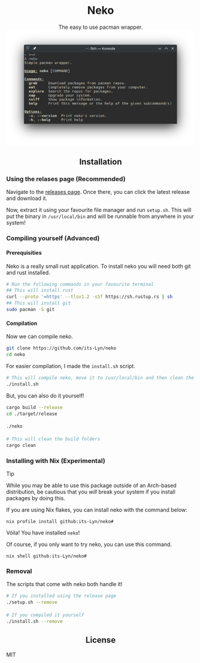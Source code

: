 <h1 align="center">Neko</h1>
<p align="center" markdown="1">
    The easy to use pacman wrapper.
    <img src="./github/showcase.png">
</p>

<h2 align="center">Installation</h2>

### Using the relases page (Recommended)
Navigate to the [releases page](https://github.com/its-Lyn/neko/releases).
Once there, you can click the latest release and download it. <br>

Now, extract it using your favourite file manager and run `setup.sh`. This will put the binary in `/usr/local/bin` and will be runnable from anywhere in your system!

### Compiling yourself (Advanced)
#### Prerequisities
Neko is a really small rust application. To install neko you will need both git and rust installed.
```bash
# Run the following commands in your favourite terminal
## This will install rust 
curl --proto '=https' --tlsv1.2 -sSf https://sh.rustup.rs | sh
## This will install git
sudo pacman -S git
```
#### Compilation
Now we can compile neko.
```bash
git clone https://github.com/its-Lyn/neko
cd neko
```
For easier compilation, I made the `install.sh` script. 
```bash
# This will compile neko, move it to /usr/local/bin and then clean the build folder.
./install.sh
```
But, you can also do it yourself!
```bash
cargo build --release
cd ./target/release

./neko

# This will clean the build folders
cargo clean
```

### Installing with Nix (Experimental)
> [!TIP]
> While you may be able to use this package outside of an Arch-based distribution,
> be cautious that you _will_ break your system if you install packages by doing this.

If you are using Nix flakes, you can install neko with the command below:
```shell
nix profile install github:its-Lyn/neko#
```
Vóila! You have installed `neko`!

Of course, if you only want to try neko, you can use this command.
```shell
nix shell github:its-Lyn/neko#
```

### Removal
The scripts that come with neko both handle it!
```bash
# If you installed using the release page
./setup.sh --remove

# If you compiled it yourself
./install.sh --remove
```

<h2 align="center">License</h2>
MIT
